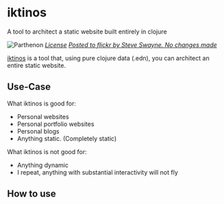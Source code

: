 # iktinos

A tool to architect a static website built entirely in clojure

![Parthenon](https://upload.wikimedia.org/wikipedia/commons/d/da/The_Parthenon_in_Athens.jpg)
[*License*](https://creativecommons.org/licenses/by/2.0/legalcode) [*Posted to flickr by Steve Swayne. No changes made*](https://www.flickr.com/photos/68686051@N00/2416778389)

[iktinos](https://www.britannica.com/biography/Ictinus) is a tool that, using pure clojure data (.edn), you can architect an entire static website.

## Use-Case

What iktinos is good for:
* Personal websites
* Personal portfolio websites
* Personal blogs
* Anything static. (Completely static)

What iktinos is not good for:
* Anything dynamic
* I repeat, anything with substantial interactivity will not fly

## How to use

